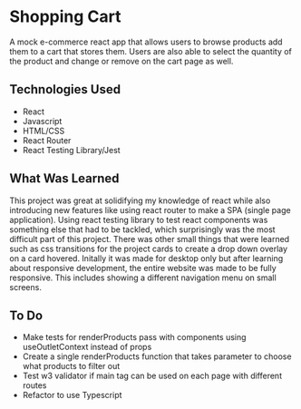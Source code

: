 # Shopping Cart

A mock e-commerce react app that allows users to browse products add them to a cart that stores them. Users are also able to select the quantity of the product and change or remove on the cart page as well.

## Technologies Used

- React
- Javascript
- HTML/CSS
- React Router
- React Testing Library/Jest

## What Was Learned

This project was great at solidifying my knowledge of react while also introducing new features like using react router to make a SPA (single page application). Using react testing library to test react components was something else that had to be tackled, which surprisingly was the most difficult part of this project. There was other small things that were learned such as css transitions for the project cards to create a drop down overlay on a card hovered. Initally it was made for desktop only but after learning about responsive development, the entire website was made to be fully responsive. This includes showing a different navigation menu on small screens.

## To Do

- Make tests for renderProducts pass with components using useOutletContext instead of props
- Create a single renderProducts function that takes parameter to choose what products to filter out
- Test w3 validator if main tag can be used on each page with different routes
- Refactor to use Typescript
